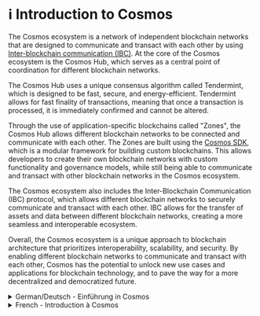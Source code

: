 # ℹ Introduction to Cosmos

The Cosmos ecosystem is a network of independent blockchain networks that are designed to communicate and transact with each other by using [Inter-blockchain communication (IBC)](../how-to-cosmos/ibc-inter-blockchain-communication/). At the core of the Cosmos ecosystem is the Cosmos Hub, which serves as a central point of coordination for different blockchain networks.

The Cosmos Hub uses a unique consensus algorithm called Tendermint, which is designed to be fast, secure, and energy-efficient. Tendermint allows for fast finality of transactions, meaning that once a transaction is processed, it is immediately confirmed and cannot be altered.

Through the use of application-specific blockchains called "Zones", the Cosmos Hub allows different blockchain networks to be connected and communicate with each other. The Zones are built using the [Cosmos SDK](../what-is-the-interchain/the-cosmos-sdk.md), which is a modular framework for building custom blockchains. This allows developers to create their own blockchain networks with custom functionality and governance models, while still being able to communicate and transact with other blockchain networks in the Cosmos ecosystem.

The Cosmos ecosystem also includes the Inter-Blockchain Communication (IBC) protocol, which allows different blockchain networks to securely communicate and transact with each other. IBC allows for the transfer of assets and data between different blockchain networks, creating a more seamless and interoperable ecosystem.

Overall, the Cosmos ecosystem is a unique approach to blockchain architecture that prioritizes interoperability, scalability, and security. By enabling different blockchain networks to communicate and transact with each other, Cosmos has the potential to unlock new use cases and applications for blockchain technology, and to pave the way for a more decentralized and democratized future.



<details>

<summary>German/Deutsch - Einführung in Cosmos</summary>

Cosmos ist ein Netzwerk unabhängiger Blockchains, die miteinander kommunizieren und Transaktionen durchführen können. Der Cosmos Hub bildet dabei das Herzstück dieses Ökosystems von Blockchains, der als zentraler Koordinationspunkt dient.

Der Cosmos Hub verwendet einen einzigartigen Konsens-Algorithmus, genannt Tendermint, der schnell, sicher und energieeffizient ist. Tendermint ermöglicht eine schnelle Transaktionsendgültigkeit, d.h., sobald eine Transaktion verarbeitet wurde, wird sie umgehend bestätigt und kann dementsprechend nicht mehr geändert werden.

Durch den Einsatz von anwendungsspezifischen Blockchains, den so genannten "Zonen", ermöglicht der Cosmos Hub die Verbindung und Kommunikation verschiedener Blockchains untereinander. Diese Zonen basieren auf dem Cosmos SDK, bei dem es sich um ein modulares System für den Bau autonomer Blockchains handelt. Dies ermöglicht es Entwicklern, ihre eigene Blockchain mit benutzerdefinierten Funktionen und Governance-Modellen aufzubauen und gleichzeitig mit anderen Blockchains im Cosmos Ökosystem zu kommunizieren und interagieren.

Ein wesentlicher Bestandteil dieses Netzwerks von Blockchains ist das Kommunikationsprotokoll namens “Inter-Blockchain-Communication” (IBC), das es Blockchains ermöglicht, miteinander zu kommunizieren und Transaktionen durchzuführen. IBC ermöglicht die Übertragung von Vermögenswerten und Daten zwischen den einzelnen, autonomen Blockchains und kreiert so ein reibungsloses und interoperables Ökosystem.

Insgesamt handelt es sich bei Cosmos um einen einzigartigen Ansatz von Blockchain-Architektur, bei dem Interoperabilität, Skalierbarkeit und Sicherheit im Vordergrund stehen. Indem es verschiedenen Blockchains ermöglicht, miteinander zu kommunizieren und Transaktionen durchzuführen, hat Cosmos das Potenzial, neue Anwendungsfälle für Blockchain-Technologien zu erschließen und den Weg für eine stärker dezentralisierte und demokratisierte Zukunft zu ebnen.

\


</details>

<details>

<summary>French - Introduction à Cosmos</summary>

L'écosystème Cosmos est un réseau de réseaux de blockchain indépendants conçus pour communiquer et effectuer des transactions entre eux en utilisant la communication inter-blockchain (IBC). Au cœur de l'écosystème Cosmos se trouve le Cosmos Hub, qui sert de point central de coordination pour les différents réseaux de blockchain.

Le Cosmos Hub utilise un algorithme de consensus unique appelé Tendermint, conçu pour être rapide, sécurisé et économe en énergie. Tendermint permet une finalité rapide des transactions, ce qui signifie qu'une fois qu'une transaction est traitée, elle est immédiatement confirmée et ne peut pas être modifiée.

Grâce à l'utilisation de chaînes de blocs spécifiques à une application appelées "Zones", le Cosmos Hub permet à différents réseaux de blockchain de se connecter et de communiquer entre eux. Les Zones sont construites à l'aide du Cosmos SDK, qui est un cadre modulaire pour la création de chaînes de blocs personnalisées. Cela permet aux développeurs de créer leurs propres réseaux de blockchain avec des fonctionnalités et des modèles de gouvernance personnalisés, tout en étant en mesure de communiquer et de réaliser des transactions avec d'autres réseaux de blockchain dans l'écosystème Cosmos.

L'écosystème Cosmos comprend également le protocole de communication inter-blockchain (IBC), qui permet à différents réseaux de blockchain de communiquer et de réaliser des transactions en toute sécurité. L'IBC permet le transfert d'actifs et de données entre différents réseaux de blockchain, créant un écosystème plus fluide et interopérable.

Dans l'ensemble, l'écosystème Cosmos est une approche unique de l'architecture de la blockchain qui privilégie l'interopérabilité, la scalabilité et la sécurité. En permettant à différents réseaux de blockchain de communiquer et de réaliser des transactions entre eux, Cosmos a le potentiel de débloquer de nouveaux cas d'utilisation et applications pour la technologie de la blockchain, et d'ouvrir la voie à un avenir plus décentralisé et démocratisé.

</details>
